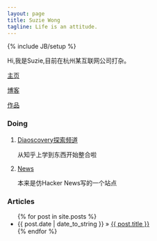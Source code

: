 ```yaml
---
layout: page
title: Suzie Wong
tagline: Life is an attitude.
---
```

{% include JB/setup %}

Hi,我是Suzie,目前在杭州某互联网公司打杂。

[主页](http://www.imsuzie.com)

[博客](http://blog.imsuzie.com)

[作品](http://work.imsuzie.com)



### Doing

1. [Diaoscovery探索频道](http://suziewong.github.io/diaoscovery)
    
    从知乎上学到东西开始整合啦

2. [News](http://geek.zjut.com)
	
	本来是仿Hacker News写的一个站点


### Articles

<ul class="posts">
  {% for post in site.posts %}
    <li><span>{{ post.date | date_to_string }}</span> &raquo; <a href="{{ BASE_PATH }}{{ post.url }}">{{ post.title }}</a></li>
  {% endfor %}
</ul>


